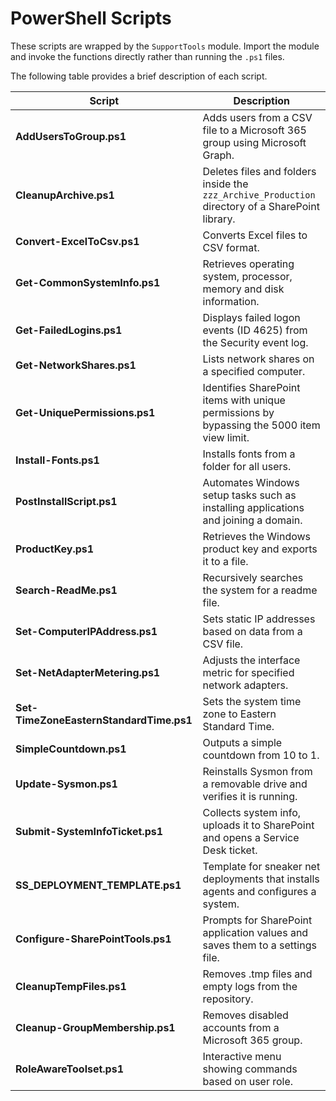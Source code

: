 # PowerShell Scripts

These scripts are wrapped by the `SupportTools` module. Import the module and invoke the functions directly rather than running the `.ps1` files.

The following table provides a brief description of each script.

| Script | Description |
|-------|-------------|
| **AddUsersToGroup.ps1** | Adds users from a CSV file to a Microsoft 365 group using Microsoft Graph. |
| **CleanupArchive.ps1** | Deletes files and folders inside the `zzz_Archive_Production` directory of a SharePoint library. |
| **Convert-ExcelToCsv.ps1** | Converts Excel files to CSV format. |
| **Get-CommonSystemInfo.ps1** | Retrieves operating system, processor, memory and disk information. |
| **Get-FailedLogins.ps1** | Displays failed logon events (ID 4625) from the Security event log. |
| **Get-NetworkShares.ps1** | Lists network shares on a specified computer. |
| **Get-UniquePermissions.ps1** | Identifies SharePoint items with unique permissions by bypassing the 5000 item view limit. |
| **Install-Fonts.ps1** | Installs fonts from a folder for all users. |
| **PostInstallScript.ps1** | Automates Windows setup tasks such as installing applications and joining a domain. |
| **ProductKey.ps1** | Retrieves the Windows product key and exports it to a file. |
| **Search-ReadMe.ps1** | Recursively searches the system for a readme file. |
| **Set-ComputerIPAddress.ps1** | Sets static IP addresses based on data from a CSV file. |
| **Set-NetAdapterMetering.ps1** | Adjusts the interface metric for specified network adapters. |
| **Set-TimeZoneEasternStandardTime.ps1** | Sets the system time zone to Eastern Standard Time. |
| **SimpleCountdown.ps1** | Outputs a simple countdown from 10 to 1. |
| **Update-Sysmon.ps1** | Reinstalls Sysmon from a removable drive and verifies it is running. |
| **Submit-SystemInfoTicket.ps1** | Collects system info, uploads it to SharePoint and opens a Service Desk ticket. |
| **SS_DEPLOYMENT_TEMPLATE.ps1** | Template for sneaker net deployments that installs agents and configures a system. |
| **Configure-SharePointTools.ps1** | Prompts for SharePoint application values and saves them to a settings file. |
| **CleanupTempFiles.ps1** | Removes .tmp files and empty logs from the repository. |
| **Cleanup-GroupMembership.ps1** | Removes disabled accounts from a Microsoft 365 group. |
| **RoleAwareToolset.ps1** | Interactive menu showing commands based on user role. |

